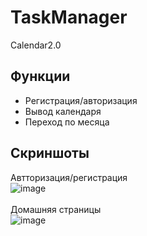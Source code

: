 # TaskManager
Calendar2.0<br/>

## Функции
+ Регистрация/авторизация<br/>
+ Вывод календаря<br/>
+ Переход по месяца<br/>

## Скриншоты

Автторизация/регистрация<br/>
![image](https://user-images.githubusercontent.com/61901497/186159104-fd5cc628-b4c7-4dd5-a2b9-610acc41a927.png)<br/>
<br/>
Домашняя страницы<br/>
![image](https://user-images.githubusercontent.com/61901497/186159316-c382080d-31a8-4f53-a835-46891816c20f.png)
